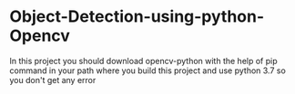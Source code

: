 # Object-Detection-using-python-Opencv
In this project you should download opencv-python with the help of pip command in your path where you build this project and use python 3.7 so you don't get any error
